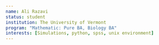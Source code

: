 ```yaml
---
name: Ali Razavi
status: student
institution: The University of Vermont
program: "Mathematic: Pure BA, Biology BA"
interests: [Simulations, python, spss, unix environment]
---
```




